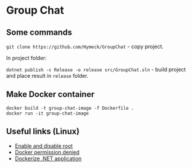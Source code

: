 # Group Chat

## Some commands
```git clone https://github.com/Hymeck/GroupChat``` - copy project.

In project folder:

```dotnet publish -c Release -o release src/GroupChat.sln``` - build project and place result in `release` folder.

## Make Docker container
```
docker build -t group-chat-image -f Dockerfile .
docker run -it group-chat-image
```


## Useful links (Linux)
- [Enable and disable root](https://linuxize.com/post/how-to-enable-and-disable-root-user-account-in-ubuntu/)
- [Docker permission denied](https://medium.com/@dhananjay4058/solving-docker-permission-denied-while-trying-to-connect-to-the-docker-daemon-socket-2e53cccffbaa)
- [Dockerize .NET application](https://docs.microsoft.com/en-us/dotnet/core/docker/build-container?tabs=linux)